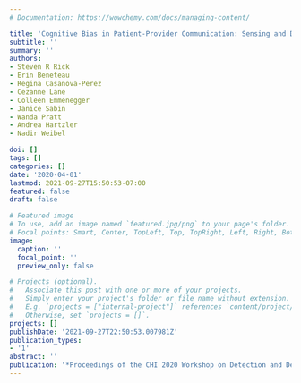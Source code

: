 ```yaml
---
# Documentation: https://wowchemy.com/docs/managing-content/

title: 'Cognitive Bias in Patient-Provider Communication: Sensing and Design to Reduce Health Disparities'
subtitle: ''
summary: ''
authors:
- Steven R Rick
- Erin Beneteau
- Regina Casanova-Perez
- Cezanne Lane
- Colleen Emmenegger
- Janice Sabin
- Wanda Pratt
- Andrea Hartzler
- Nadir Weibel

doi: []
tags: []
categories: []
date: '2020-04-01'
lastmod: 2021-09-27T15:50:53-07:00
featured: false
draft: false

# Featured image
# To use, add an image named `featured.jpg/png` to your page's folder.
# Focal points: Smart, Center, TopLeft, Top, TopRight, Left, Right, BottomLeft, Bottom, BottomRight.
image:
  caption: ''
  focal_point: ''
  preview_only: false

# Projects (optional).
#   Associate this post with one or more of your projects.
#   Simply enter your project's folder or file name without extension.
#   E.g. `projects = ["internal-project"]` references `content/project/deep-learning/index.md`.
#   Otherwise, set `projects = []`.
projects: []
publishDate: '2021-09-27T22:50:53.007981Z'
publication_types:
- '1'
abstract: ''
publication: '*Proceedings of the CHI 2020 Workshop on Detection and Design for Cognitive Biases in People and Computing Systems*'
---
```

